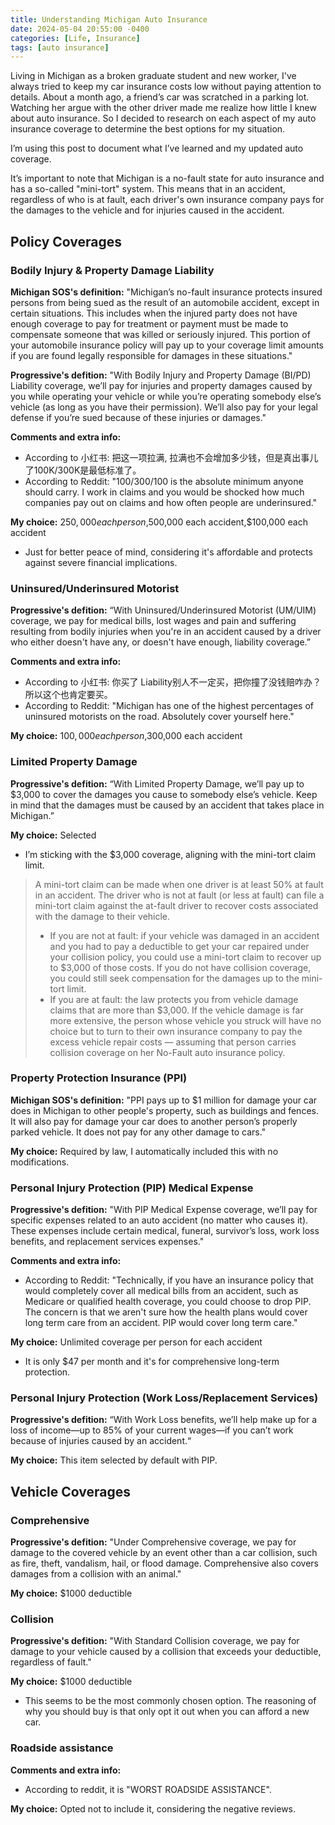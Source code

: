 ```yaml
---
title: Understanding Michigan Auto Insurance
date: 2024-05-04 20:55:00 -0400
categories: [Life, Insurance]
tags: [auto insurance] 
---
```


Living in Michigan as a broken graduate student and new worker, I've always tried to keep my car insurance costs low without paying attention to details. About a month ago, a friend’s car was scratched in a parking lot. Watching her argue with the other driver made me realize how little I knew about auto insurance. So I decided to research on each aspect of my auto insurance coverage to determine the best options for my situation.

I’m using this post to document what I’ve learned and my updated auto coverage.

It’s important to note that Michigan is a no-fault state for auto insurance and has a so-called "mini-tort" system. This means that in an accident, regardless of who is at fault, each driver's own insurance company pays for the damages to the vehicle and for injuries caused in the accident.

## Policy Coverages
### Bodily Injury & Property Damage Liability
**Michigan SOS's definition:** "Michigan’s no-fault insurance protects insured persons from being sued as the result of an automobile accident, except in certain situations. This includes when the injured party does not have enough coverage to pay for treatment or payment must be made to compensate someone that was killed or seriously injured. This portion of your automobile insurance policy will pay up to your coverage limit amounts if you are found legally responsible for damages in these situations."

**Progressive's defition:** "With Bodily Injury and Property Damage (BI/PD) Liability coverage, we’ll pay for injuries and property damages caused by you while operating your vehicle or while you’re operating somebody else’s vehicle (as long as you have their permission). We’ll also pay for your legal defense if you’re sued because of these injuries or damages."

**Comments and extra info:**
- According to 小红书: 把这一项拉满, 拉满也不会增加多少钱，但是真出事儿了100K/300K是最低标准了。
- According to Reddit: "100/300/100 is the absolute minimum anyone should carry. I work in claims and you would be shocked how much companies pay out on claims and how often people are underinsured."

**My choice:** $250,000 each person,$500,000 each accident,$100,000 each accident
  - Just for better peace of mind, considering it's affordable and protects against severe financial implications.


### Uninsured/Underinsured Motorist
**Progressive's defition:** “With Uninsured/Underinsured Motorist (UM/UIM) coverage, we pay for medical bills, lost wages and pain and suffering resulting from bodily injuries when you're in an accident caused by a driver who either doesn't have any, or doesn't have enough, liability coverage.”

**Comments and extra info:**
- According to 小红书: 你买了 Liability别人不一定买，把你撞了没钱赔咋办？所以这个也肯定要买。
- According to Reddit: "Michigan has one of the highest percentages of uninsured motorists on the road. Absolutely cover yourself here."

**My choice:** $100,000 each person,$300,000 each accident

### Limited Property Damage
**Progressive's defition:** “With Limited Property Damage, we’ll pay up to $3,000 to cover the damages you cause to somebody else’s vehicle. Keep in mind that the damages must be caused by an accident that takes place in Michigan.”

**My choice:** Selected
- I’m sticking with the $3,000 coverage, aligning with the mini-tort claim limit.

> A mini-tort claim can be made when one driver is at least 50% at fault in an accident. The driver who is not at fault (or less at fault) can file a mini-tort claim against the at-fault driver to recover costs associated with the damage to their vehicle.
> - If you are not at fault: if your vehicle was damaged in an accident and you had to pay a deductible to get your car repaired under your collision policy, you could use a mini-tort claim to recover up to $3,000 of those costs. If you do not have collision coverage, you could still seek compensation for the damages up to the mini-tort limit.
> - If you are at fault: the law protects you from vehicle damage claims that are more than $3,000. If the vehicle damage is far more extensive, the person whose vehicle you struck will have no choice but to turn to their own insurance company to pay the excess vehicle repair costs — assuming that person carries collision coverage on her No-Fault auto insurance policy.

### Property Protection Insurance (PPI)
**Michigan SOS's definition:** "PPI pays up to $1 million for damage your car does in Michigan to other people's property, such as buildings and fences. It will also pay for damage your car does to another person’s properly parked vehicle. It does not pay for any other damage to cars."

**My choice:** Required by law, I automatically included this with no modifications.


### Personal Injury Protection (PIP) Medical Expense
**Progressive's defition:** "With PIP Medical Expense coverage, we’ll pay for specific expenses related to an auto accident (no matter who causes it). These expenses include certain medical, funeral, survivor’s loss, work loss benefits, and replacement services expenses."

**Comments and extra info:**
- According to Reddit: "Technically, if you have an insurance policy that would completely cover all medical bills from an accident, such as Medicare or qualified health coverage, you could choose to drop PIP. The concern is that we aren't sure how the health plans would cover long term care from an accident. PIP would cover long term care."

**My choice:** Unlimited coverage per person for each accident
- It is only $47 per month and it's for comprehensive long-term protection.

### Personal Injury Protection (Work Loss/Replacement Services)
**Progressive's defition:** “With Work Loss benefits, we’ll help make up for a loss of income—up to 85% of your current wages—if you can’t work because of injuries caused by an accident.“

**My choice:** This item selected by default with PIP.
 
## Vehicle Coverages
### Comprehensive
**Progressive's defition:** "Under Comprehensive coverage, we pay for damage to the covered vehicle by an event other than a car collision, such as fire, theft, vandalism, hail, or flood damage. Comprehensive also covers damages from a collision with an animal."

**My choice:** $1000 deductible

### Collision
**Progressive's defition:** "With Standard Collision coverage, we pay for damage to your vehicle caused by a collision that exceeds your deductible, regardless of fault."

**My choice:** $1000 deductible
- This seems to be the most commonly chosen option. The reasoning of why you should buy is that only opt it out when you can afford a new car.


### Roadside assistance

**Comments and extra info:**
- According to reddit, it is "WORST ROADSIDE ASSISTANCE". 

**My choice:** Opted not to include it, considering the negative reviews.
